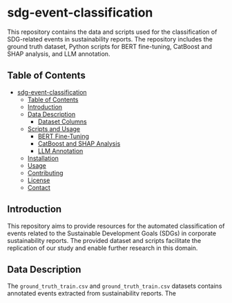# sdg-event-classification

This repository contains the data and scripts used for the classification of SDG-related events in sustainability reports. The repository includes the ground truth dataset, Python scripts for BERT fine-tuning, CatBoost and SHAP analysis, and LLM annotation.

## Table of Contents
- [sdg-event-classification](#sdg-event-classification)
  - [Table of Contents](#table-of-contents)
  - [Introduction](#introduction)
  - [Data Description](#data-description)
    - [Dataset Columns](#dataset-columns)
  - [Scripts and Usage](#scripts-and-usage)
    - [BERT Fine-Tuning](#bert-fine-tuning)
    - [CatBoost and SHAP Analysis](#catboost-and-shap-analysis)
    - [LLM Annotation](#llm-annotation)
  - [Installation](#installation)
  - [Usage](#usage)
  - [Contributing](#contributing)
  - [License](#license)
  - [Contact](#contact)

## Introduction
This repository aims to provide resources for the automated classification of events related to the Sustainable Development Goals (SDGs) in corporate sustainability reports. The provided dataset and scripts facilitate the replication of our study and enable further research in this domain.

<!-- ## Repository Structure

SDG-Event-Classification/
├── data/
│ ├── ground_truth_train.csv
│ ├── ground_truth_features_grouped_train.csv
├── scripts/
│ ├── bert_fine_tuning.py
│ ├── catboost_shap.py
│ ├── llm_annotation.py
├── README.md
└── LICENSE -->


## Data Description

<!-- TODO: add link to annotation guideline -->
<!-- TODO: add link to ESG-BERT datasets -->

The `ground_truth_train.csv` and `ground_truth_train.csv` datasets contains annotated events extracted from sustainability reports. The `ground_truth_features_grouped_train.csv` and `ground_truth_features_grouped_test.csv` dataset contains the feature values grouped for each event trigger. Train and test sets are split 70/30. Below is a description of each column in the dataset:

### Dataset Columns
- `document`: The identifier for the document from which the sentence was extracted.
- `text`: The full sentence from the document.
- `keyword`: The SDG-related keyword(s) identified within the sentence.
- `event_trigger`: The word or phrase indicating the occurrence of an event.
- `temporal_status`: The temporal status of the event (past, ongoing, future).
- `measurability`: A numerical value indicating how specific and quantifiable the event is.
- `event_factuality`: The event factuality level of the event, indicating its likelihood.
- `kw_is_nsubj`: A Boolean indicating if the keyword is a nominal subject.
- `kw_is_dobj`: A Boolean indicating if the keyword is a direct object.
- `kw_is_pobj`: A Boolean indicating if the keyword is a prepositional object.
- `category`: The classification of the event into categories action, intention, belief, or situation.
- `text_kw_et`: The sentence with the keyword and event trigger highlighted.
- `text_kw`: The sentence with the keyword highlighted.
- `relation_time_specification`: Temporal details related to the event (if any).
- `relation_unit`: The unit of measurement related to the event (if any).

## Scripts and Usage

### BERT Fine-Tuning
- **Script:** `bert_fine_tuning.py`
- **Description:** This script fine-tunes a BERT model on the annotated dataset to classify SDG-related events.
- **Usage:** Provide instructions on how to run the script, including command-line arguments and expected output.

### CatBoost and SHAP Analysis
- **Script:** `catboost_shap.py`
- **Description:** This script trains a CatBoost model on the event features and uses SHAP values to interpret feature importance.
- **Usage:** Provide instructions on how to run the script, including command-line arguments and expected output.

### LLM Annotation
- **Script:** `llm_annotation.py`
- **Description:** This script utilizes GPT-3.5 and GPT-4 models to annotate events in the dataset.
- **Usage:** Provide instructions on how to run the script, including command-line arguments and expected output.

## Installation
Instructions on how to set up the environment, including required dependencies and how to install them.

## Usage
Step-by-step instructions on how to use the dataset and scripts provided in the repository.

## Contributing
Guidelines for contributing to the repository.

## License
Details about the licensing of the repository.

## Contact
Contact information for questions and support.
